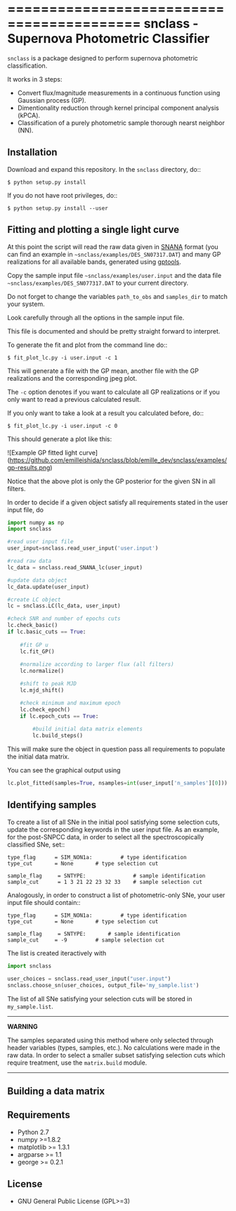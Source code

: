 ==========================================
snclass - Supernova Photometric Classifier
==========================================

``snclass`` is a package designed to perform supernova photometric classification.

It works in 3 steps:

* Convert flux/magnitude measurements in a continuous function using Gaussian process (GP). 
* Dimentionality reduction through kernel principal component analysis (kPCA). 
* Classification of a purely photometric sample thorough nearst neighbor (NN).  


## Installation

Download and expand this repository. 
In the ``snclass`` directory, do::

    $ python setup.py install

If you do not have root privileges, do::

    $ python setup.py install --user

## Fitting and plotting a single light curve


At this point the script will read the raw data given in [SNANA](http://das.sdss2.org/ge/sample/sdsssn/SNANA-PUBLIC/) format
(you can find an example in ``~snclass/examples/DES_SN07317.DAT``) and many GP realizations for all available bands, generated using [gptools](http://gptools.readthedocs.org/en/latest/).

Copy the sample input file  ``~snclass/examples/user.input``  and the data file ``~snclass/examples/DES_SN077317.DAT``  to your current directory.


Do not forget to change the variables ``path_to_obs`` and  ``samples_dir`` to match your system.

Look carefully through all the options in the sample input file.

This file is documented and should be pretty straight forward to interpret. 


To generate the fit and plot from the command line do::

    $ fit_plot_lc.py -i user.input -c 1

This will generate a file with the GP mean, another file with the GP realizations and the corresponding jpeg plot.

The ``-c`` option denotes if you want to calculate all GP realizations or if you only want to read a previous calculated result.

If you only want to take a look at a result you calculated before, do::

    $ fit_plot_lc.py -i user.input -c 0


This should generate a plot like this:

![Example GP fitted light curve] 
(https://github.com/emilleishida/snclass/blob/emille_dev/snclass/examples/gp-results.png)

Notice that the above plot is only the GP posterior for the given SN in all filters. 

In order to decide if a given object satisfy all requirements stated in the user input file, do

```python
import numpy as np
import snclass

#read user input file
user_input=snclass.read_user_input('user.input')

#read raw data
lc_data = snclass.read_SNANA_lc(user_input)

#update data object
lc_data.update(user_input)

#create LC object
lc = snclass.LC(lc_data, user_input)

#check SNR and number of epochs cuts
lc.check_basic()
if lc.basic_cuts == True:
    
    #fit GP u
    lc.fit_GP()
 
    #normalize according to larger flux (all filters)
    lc.normalize()

    #shift to peak MJD
    lc.mjd_shift()

    #check minimum and maximum epoch
    lc.check_epoch()
    if lc.epoch_cuts == True:
        
        #build initial data matrix elements
        lc.build_steps()
```

This will make sure the object in question pass all requirements to populate the initial data matrix. 

You can see the graphical output using

```python
lc.plot_fitted(samples=True, nsamples=int(user_input['n_samples'][0]))
```


## Identifying samples

To create a list of all SNe in the initial pool satisfying some selection cuts, update the corresponding keywords in the user input file. 
As an example, for the post-SNPCC data, in order to select all the spectroscopically classified SNe, set::

    type_flag      = SIM_NON1a:	        # type identification	
    type_cut	   = None		# type selection cut

    sample_flag	    = SNTYPE:		        # sample identification	
    sample_cut	    = 1 3 21 22 23 32 33 	# sample selection cut    


Analogously, in order to construct a list of photometric-only SNe, your user input file should contain::
	
    type_flag      = SIM_NON1a:	        # type identification	
    type_cut	   = None		# type selection cut

    sample_flag	    = SNTYPE:		# sample identification	
    sample_cut	   = -9			# sample selection cut	


The list is created iteractively with 

```python
import snclass

user_choices = snclass.read_user_input("user.input")
snclass.choose_sn(user_choices, output_file='my_sample.list')
```

The list of all SNe satisfying your selection cuts will be stored in ``my_sample.list``.

***
**WARNING**

The samples separated using this method where only selected through header variables (types, samples, etc.).
No calculations were made in the raw data. 
In order to select a smaller subset satisfying selection cuts which require treatment, use the ``matrix.build`` module.
***

## Building a data matrix




## Requirements


* Python 2.7
* numpy >=1.8.2
* matplotlib >= 1.3.1     
* argparse >= 1.1
* george >= 0.2.1


## License


* GNU General Public License (GPL>=3)


